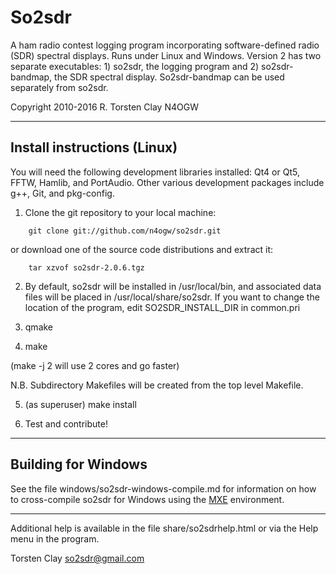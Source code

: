 # So2sdr

A ham radio contest logging program incorporating software-defined
radio (SDR) spectral displays. Runs under Linux and Windows. Version
2 has two separate executables: 1) so2sdr, the logging program
and 2) so2sdr-bandmap, the SDR spectral display. So2sdr-bandmap
can be used separately from so2sdr.

Copyright 2010-2016 R. Torsten Clay N4OGW

------------------------


## Install instructions (Linux)

You will need the following development libraries installed: Qt4 or Qt5, FFTW, Hamlib, and PortAudio. Other various development packages include g++, Git, and pkg-config. 

1. Clone the git repository to your local machine:
```
    git clone git://github.com/n4ogw/so2sdr.git
```
or download one of the source code distributions and extract it:
````
    tar xzvof so2sdr-2.0.6.tgz
````

2. By default, so2sdr will be installed in /usr/local/bin, and associated
data files will be placed in /usr/local/share/so2sdr. If you want to
change the location of the program, edit SO2SDR_INSTALL_DIR in common.pri

3. qmake 

4. make

(make -j 2  will use 2 cores and go faster)


N.B. Subdirectory Makefiles will be created from the top level Makefile.

5. (as superuser) make install

6. Test and contribute!


-----------------------


## Building for Windows

See the file windows/so2sdr-windows-compile.md for information on how
to cross-compile so2sdr for Windows using the [MXE](http://mxe.cc) environment.

------------------------


Additional help is available in the file share/so2sdrhelp.html or via the
Help menu in the program.


Torsten Clay
so2sdr@gmail.com
